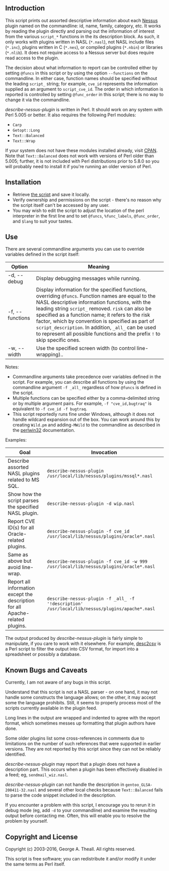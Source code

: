 ## Introduction

This script prints out assorted descriptive information about each [Nessus](http://www.tenable.com/products/nessus-vulnerability-scanner) plugin named on the commandline: id, name, family, category, etc.  It works by reading the plugin directly and parsing out the information of interest from the various `script_*` functions in the its description block.  As such, it only works with plugins written in NASL (`*.nasl`), not NASL include files (`*.inc`), plugins written in C (`*.nes`), or compiled plugins (`*.nbin`) or libraries (`*.nlib`).  It does not require access to a Nessus server but does require read access to the plugin.

The decision about what information to report can be controlled either by setting `@funcs` in this script or by using the option `--functions` on the commandline.  In either case, function names should be specified without the leading `script_` string; for example, `cve_id` represents the information supplied as an argument to `script_cve_id`.  The order in which information is reported is controlled by setting `@func_order` in this script; there is no way to change it via the commandline.

*describe-nessus-plugin* is written in Perl.  It should work on any system with Perl 5.005 or better.  It also requires the following Perl modules:

* `Carp`
* `Getopt::Long`
* `Text::Balanced`
* `Text::Wrap`

If your system does not have these modules installed already, visit [CPAN](http://search.cpan.org/). Note that `Text::Balanced` does not work with versions of Perl older than 5.005; further, it is not included with Perl distributions prior to 5.8.0 so you will probably need to install it if you're running an older version of Perl.


## Installation

* Retrieve [the script](update-nessus-plugins) and save it locally.
* Verify ownership and permissions on the script - there's no reason why the script itself can't be accessed by any user.
* You may wish to edit the script to adjust the location of the perl interpreter in the first line and to set `@funcs`, `%func_labels`, `@func_order`, and `$lang` to suit your tastes.


## Use

There are several commandline arguments you can use to override variables defined in the script itself:

| Option | Meaning |
| ------ | ------- |
| -d, --debug | Display debugging messages while running. |
| -f, --functions <funcs> | Display information for the specified functions, overriding `@funcs`. Function names are equal to the NASL descriptive information functions, with the leading string `script_` removed. `risk` can also be specified as a function name; it refers to the risk factor, which by convention is specified as part of `script_description`. In addition, `_all_` can be used to represent all possible functions and the prefix `!` to skip specific ones. |
| -w, --width <width> | Use the specified screen width (to control line-wrapping).. |

Notes:

* Commandline arguments take precedence over variables defined in the script. For example, you can describe all functions by using the commandline argument `-f _all_` regardless of how `@funcs` is defined in the script.
* Multiple functions can be specified either by a comma-delimited string or by multiple argument pairs.  For example, `-f "cve_id,bugtraq"` is equivalent to `-f cve_id -f bugtraq`.
* This script reportedly runs fine under Windows, although it does not handle wildcard expansion out of the box. You can work around this by creating `Wild.pm` and adding`-MWild` to the commandline as described in the [perlwin32](http://perldoc.perl.org/perlwin32.html) documentation.


Examples:

| Goal | Invocation |
| -----| ---------- |
| Describe assorted NASL plugins related to MS SQL. | `describe-nessus-plugin /usr/local/lib/nessus/plugins/mssql*.nasl` |
| Show how the script parses the specified NASL plugin. | `describe-nessus-plugin -d wip.nasl` |
| Report CVE ID(s) for all Oracle-related plugins. | `describe-nessus-plugin -f cve_id /usr/local/lib/nessus/plugins/oracle*.nasl` |
| Same as above but avoid line-wrap. | `describe-nessus-plugin -f cve_id -w 999 /usr/local/lib/nessus/plugins/oracle*.nasl` |
| Report all information except the description for all Apache-related plugins. | `describe-nessus-plugin -f _all_ -f '!description' /usr/local/lib/nessus/plugins/apache*.nasl` |

The output produced by *describe-nessus-plugin* is fairly simple to manipulate, if you care to work with it elsewhere.  For example, [desc2csv](desc2csv) is a Perl script to filter the output into CSV format, for import into a  spreadsheet or possibly a database.


## Known Bugs and Caveats

Currently, I am not aware of any bugs in this script.

Understand that this script is not a NASL parser - on one hand, it may not handle some constructs the language allows; on the other, it may accept some the language prohibits.  Still, it seems to properly process most of the scripts currently available in the plugin feed.

Long lines in the output are wrapped and indented to agree with the report format, which sometimes messes up formatting that plugin authors have done.

Some older plugins list some cross-references in comments due to limitations on the number of such references that were supported in earlier versions.  They are not reported by this script since they can not be reliably identified.

*describe-nessus-plugin* may report that a plugin does not have a description part.  This occurs when a plugin has been effectively disabled in a feed; eg, `sendmail_wiz.nasl`. 

*describe-nessus-plugin* can not handle the description in `gentoo_GLSA-200411-32.nasl` and several other local checks because `Text::Balanced` fails to parse the code snippet included in the description.

If you encounter a problem with this script, I encourage you to rerun it in debug mode (eg, add `-d` to your commandline) and examine the resulting output before contacting me.  Often, this will enable you to resolve the problem by yourself.


## Copyright and License

Copyright (c) 2003-2016, George A. Theall.
All rights reserved.

This script is free software; you can redistribute it and/or modify it under the same terms as Perl itself.
